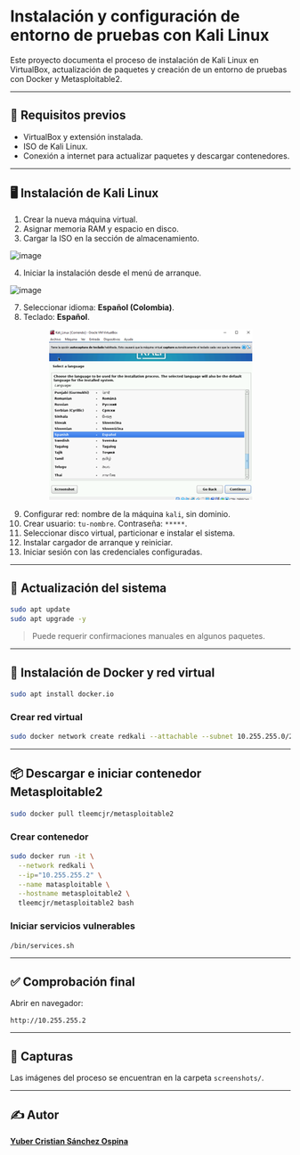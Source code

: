 # Instalación y configuración de entorno de pruebas con Kali Linux

Este proyecto documenta el proceso de instalación de Kali Linux en VirtualBox, actualización de paquetes y creación de un entorno de pruebas con Docker y Metasploitable2.

---

## 🧰 Requisitos previos

- VirtualBox y extensión instalada.
- ISO de Kali Linux.
- Conexión a internet para actualizar paquetes y descargar contenedores.

---

## 🖥️ Instalación de Kali Linux

1. Crear la nueva máquina virtual.
2. Asignar memoria RAM y espacio en disco.
3. Cargar la ISO en la sección de almacenamiento.
 
![image](https://github.com/user-attachments/assets/6193b216-911a-4ef9-9f0f-b2609cb66e27?raw=true)


4. Iniciar la instalación desde el menú de arranque.

![image](https://github.com/user-attachments/assets/27fac11c-8634-4587-bf67-c2a7855d6d2c)

7. Seleccionar idioma: **Español (Colombia)**.
8. Teclado: **Español**.

<p align="center">
  <img src="screenshots/lenguaje_instalacion_teclado3.png" alt="lenguaje_instalacion_teclado3"/>
</p>

9. Configurar red: nombre de la máquina `kali`, sin dominio.
10. Crear usuario: `tu-nombre`. Contraseña: `*****`.
11. Seleccionar disco virtual, particionar e instalar el sistema.
12. Instalar cargador de arranque y reiniciar.
13. Iniciar sesión con las credenciales configuradas.

---

## 🔄 Actualización del sistema

```bash
sudo apt update
sudo apt upgrade -y
```

> Puede requerir confirmaciones manuales en algunos paquetes.

---

## 🐳 Instalación de Docker y red virtual

```bash
sudo apt install docker.io
```

### Crear red virtual

```bash
sudo docker network create redkali --attachable --subnet 10.255.255.0/24
```

---

## 📦 Descargar e iniciar contenedor Metasploitable2

```bash
sudo docker pull tleemcjr/metasploitable2
```

### Crear contenedor

```bash
sudo docker run -it \
  --network redkali \
  --ip="10.255.255.2" \
  --name matasploitable \
  --hostname metasploitable2 \
  tleemcjr/metasploitable2 bash
```

### Iniciar servicios vulnerables

```bash
/bin/services.sh
```

---

## ✅ Comprobación final

Abrir en navegador:

```
http://10.255.255.2
```

---

## 📸 Capturas

Las imágenes del proceso se encuentran en la carpeta `screenshots/`.

---

## ✍️ Autor

[**Yuber Cristian Sánchez Ospina**](https://github.com/Cris-San)
